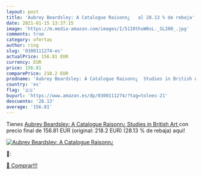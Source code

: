 ```yaml
---
layout: post
title: 'Aubrey Beardsley: A Catalogue Raisonn¿   al 28.13 % de rebaja'
date: 2021-01-15 13:37:15
image: 'https://m.media-amazon.com/images/I/51I0thuW0sL._SL200_.jpg'
comments: true
category: ofertas
author: ring
slug: '0300111274-es'
actualPrice: 156.81 EUR
currency: EUR
price: 156.81
comparePrice: 218.2 EUR
prodname: 'Aubrey Beardsley: A Catalogue Raisonn¿  Studies in British Art '
country: 'es'
flag: '🇪🇸'
buyurl: 'https://www.amazon.es/dp/0300111274/?tag=tolees-21'
descuento: '28.13'
average: '156.81'
---
```


Tienes [Aubrey Beardsley: A Catalogue Raisonn¿  Studies in British Art ](https://www.amazon.es/dp/0300111274/?tag=tolees-21) con precio final de  156.81 EUR (original: 218.2 EUR) (28.13 %  de rebaja) aqui!

[![Aubrey Beardsley: A Catalogue Raisonn¿  ](https://m.media-amazon.com/images/I/51I0thuW0sL._SL200_.jpg)](https://www.amazon.es/dp/0300111274/?tag=tolees-21)

🔎:


[🛒 Comprar!!!](https://www.amazon.es/dp/0300111274/?tag=tolees-21)
